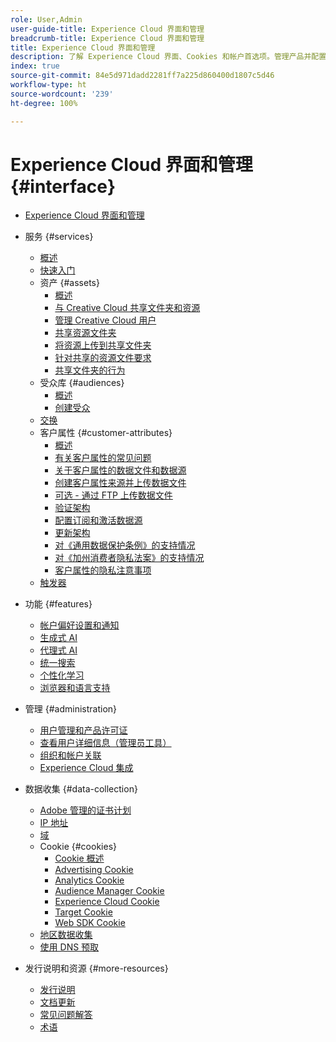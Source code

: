 ```yaml
---
role: User,Admin
user-guide-title: Experience Cloud 界面和管理
breadcrumb-title: Experience Cloud 界面和管理
title: Experience Cloud 界面和管理
description: 了解 Experience Cloud 界面、Cookies 和帐户首选项。管理产品并配置人员服务，包括客户属性和受众库。共享 Experience Cloud 资产。
index: true
source-git-commit: 84e5d971dadd2281ff7a225d860400d1807c5d46
workflow-type: ht
source-wordcount: '239'
ht-degree: 100%

---
```



# Experience Cloud 界面和管理 {#interface}

+ [Experience Cloud 界面和管理](experience-cloud.md)

+ 服务 {#services}
   + [概述](services/overview.md)
   + [快速入门](services/getting-started.md)
   + 资产 {#assets}
      + [概述](services/assets/experience-cloud-assets.md)
      + [与 Creative Cloud 共享文件夹和资源](services/assets/creative-cloud.md)
      + [管理 Creative Cloud 用户](services/assets/manage-cc-users.md)
      + [共享资源文件夹](services/assets/share.md)
      + [将资源上传到共享文件夹](services/assets/upload.md)
      + [针对共享的资源文件要求](services/assets/file-reqs.md)
      + [共享文件夹的行为](services/assets/behavior.md)
   + 受众库 {#audiences}
      + [概述](services/audiences/overview.md)
      + [创建受众](services/audiences/create.md)
   + [交换](services/exchange.md)
   + 客户属性 {#customer-attributes}
      + [概述](services/customer-attributes/attributes.md)
      + [有关客户属性的常见问题](services/customer-attributes/faq-crs.md)
      + [关于客户属性的数据文件和数据源](services/customer-attributes/crs-data-file.md)
      + [创建客户属性来源并上传数据文件](services/customer-attributes/t-crs-usecase.md)
      + [可选 - 通过 FTP 上传数据文件](services/customer-attributes/t-upload-attributes-ftp.md)
      + [验证架构](services/customer-attributes/validate-schema.md)
      + [配置订阅和激活数据源](services/customer-attributes/subscription.md)
      + [更新架构](services/customer-attributes/t-update-schema.md)
      + [对《通用数据保护条例》的支持情况](services/customer-attributes/gdpr.md)
      + [对《加州消费者隐私法案》的支持情况](services/customer-attributes/ccpa.md)
      + [客户属性的隐私注意事项](services/customer-attributes/privacy-mac.md)
   + [触发器](services/triggers.md)

+ 功能 {#features}
   + [帐户偏好设置和通知](features/account-preferences.md)
   + [生成式 AI](features/generative-ai.md)
   + [代理式 AI](features/agentic-ai.md)
   + [统一搜索](features/search.md)
   + [个性化学习](features/personalized-learning.md)
   + [浏览器和语言支持](browser-language.md)

+ 管理 {#administration}
   + [用户管理和产品许可证](administration/admin-console.md)
   + [查看用户详细信息（管理员工具）](administration/admin-tool-experience-cloud.md)
   + [组织和帐户关联](administration/organizations.md)
   + [Experience Cloud 集成](administration/integrations.md)

+ 数据收集 {#data-collection}
   + [Adobe 管理的证书计划](data-collection/adobe-managed-cert.md)
   + [IP 地址](data-collection/ip-addresses.md)
   + [域](data-collection/domains.md)
   + Cookie {#cookies}
      + [Cookie 概述](data-collection/cookies/overview.md)
      + [Advertising Cookie](data-collection/cookies/advertising.md)
      + [Analytics Cookie](data-collection/cookies/analytics.md)
      + [Audience Manager Cookie](data-collection/cookies/audience-manager.md)
      + [Experience Cloud Cookie](data-collection/cookies/experience-cloud.md)
      + [Target Cookie](data-collection/cookies/target.md)
      + [Web SDK Cookie](data-collection/cookies/web-sdk.md)
   + [地区数据收集](data-collection/rdc.md)
   + [使用 DNS 预取](data-collection/dns-prefetch.md)

+ 发行说明和资源 {#more-resources}
   + [发行说明](more-resources/release-notes.md)
   + [文档更新](more-resources/doc-updates.md)
   + [常见问题解答](more-resources/faq.md)
   + [术语](more-resources/terms.md)

